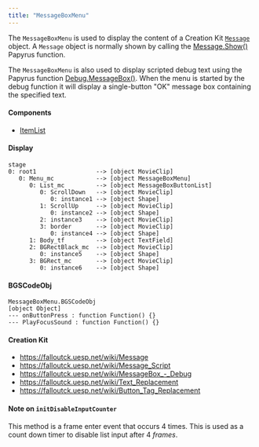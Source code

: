 ```yaml
---
title: "MessageBoxMenu"
---
```


The `MessageBoxMenu` is used to display the content of a Creation Kit [`Message`](https://falloutck.uesp.net/wiki/Message) object.
A `Message` object is normally shown by calling the [Message.Show()](https://falloutck.uesp.net/wiki/Show_-_Message) Papyrus function.

The `MessageBoxMenu` is also used to display scripted debug text using the Papyrus function [Debug.MessageBox()](https://falloutck.uesp.net/wiki/MessageBox_-_Debug).
When the menu is started by the debug function it will display a single-button "OK" message box containing the specified text.


#### Components

- [ItemList](/wiki/fo4/interface/reference/components/ItemList.html)


#### Display
```
stage
0: root1                 --> [object MovieClip]
   0: Menu_mc            --> [object MessageBoxMenu]
      0: List_mc         --> [object MessageBoxButtonList]
         0: ScrollDown   --> [object MovieClip]
            0: instance1 --> [object Shape]
         1: ScrollUp     --> [object MovieClip]
            0: instance2 --> [object Shape]
         2: instance3    --> [object MovieClip]
         3: border       --> [object MovieClip]
            0: instance4 --> [object Shape]
      1: Body_tf         --> [object TextField]
      2: BGRectBlack_mc  --> [object MovieClip]
         0: instance5    --> [object Shape]
      3: BGRect_mc       --> [object MovieClip]
         0: instance6    --> [object Shape]
```


#### BGSCodeObj
```
MessageBoxMenu.BGSCodeObj
[object Object]
--- onButtonPress : function Function() {}
--- PlayFocusSound : function Function() {}
```


#### Creation Kit

- <https://falloutck.uesp.net/wiki/Message>
- <https://falloutck.uesp.net/wiki/Message_Script>
- <https://falloutck.uesp.net/wiki/MessageBox_-_Debug>
- <https://falloutck.uesp.net/wiki/Text_Replacement>
- <https://falloutck.uesp.net/wiki/Button_Tag_Replacement>


#### Note on `initDisableInputCounter`

This method is a frame enter event that occurs 4 times.
This is used as a count down timer to disable list input after 4 *frames*.
